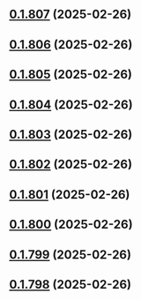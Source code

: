 ## [0.1.807](https://github.com/binary-braids/terraform-oracle/compare/v0.1.806...v0.1.807) (2025-02-26)



## [0.1.806](https://github.com/binary-braids/terraform-oracle/compare/v0.1.805...v0.1.806) (2025-02-26)



## [0.1.805](https://github.com/binary-braids/terraform-oracle/compare/v0.1.804...v0.1.805) (2025-02-26)



## [0.1.804](https://github.com/binary-braids/terraform-oracle/compare/v0.1.803...v0.1.804) (2025-02-26)



## [0.1.803](https://github.com/binary-braids/terraform-oracle/compare/v0.1.802...v0.1.803) (2025-02-26)



## [0.1.802](https://github.com/binary-braids/terraform-oracle/compare/v0.1.801...v0.1.802) (2025-02-26)



## [0.1.801](https://github.com/binary-braids/terraform-oracle/compare/v0.1.800...v0.1.801) (2025-02-26)



## [0.1.800](https://github.com/binary-braids/terraform-oracle/compare/v0.1.799...v0.1.800) (2025-02-26)



## [0.1.799](https://github.com/binary-braids/terraform-oracle/compare/v0.1.798...v0.1.799) (2025-02-26)



## [0.1.798](https://github.com/binary-braids/terraform-oracle/compare/v0.1.797...v0.1.798) (2025-02-26)



